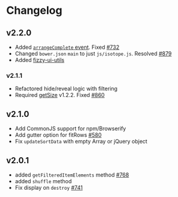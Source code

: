 # Changelog

## v2.2.0

+ Added [`arrangeComplete` event](http://isotope.metafizzy.co/events.html#arrangecomplete). Fixed [#732](https://github.com/metafizzy/isotope/issues/732)
+ Changed `bower.json` `main` to just `js/isotope.js`. Resolved [#879](https://github.com/metafizzy/isotope/issues/879)
+ Added [fizzy-ui-utils](https://github.com/metafizzy/fizzy-ui-utils)

### v2.1.1

+ Refactored hide/reveal logic with filtering
+ Required [getSize](https://github.com/desandro/getsize) v1.2.2. Fixed [#860](https://github.com/metafizzy/isotope/issues/580)

## v2.1.0

+ Add CommonJS support for npm/Browserify
+ Add gutter option for fitRows [#580](https://github.com/metafizzy/isotope/issues/580)
+ Fix `updateSortData` with empty Array or jQuery object

## v2.0.1

+ added `getFilteredItemElements` method [#768](https://github.com/metafizzy/isotope/issues/768)
+ added `shuffle` method
+ Fix display on `destroy` [#741](https://github.com/metafizzy/isotope/issues/741)